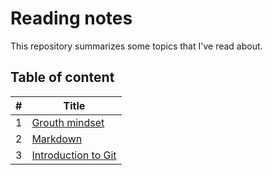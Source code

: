 # Reading notes

This repository summarizes some topics that I've read about.

## Table of content

| #   | Title                               |
| --- | ----------------------------------- |
| 1   | [Grouth mindset](grouth-mindsit.md) |
| 2   | [Markdown](markdown.md)             |
| 3   | [Introduction to Git](git-intro.md)             |
